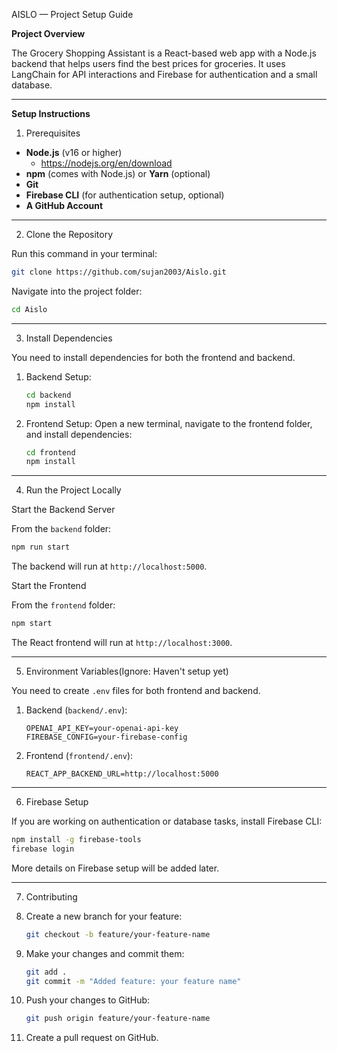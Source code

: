 AISLO — Project Setup Guide

**Project Overview**

The Grocery Shopping Assistant is a React-based web app with a Node.js backend that helps users find the best prices for groceries. It uses LangChain for API interactions and Firebase for authentication and a small database.

---

**Setup Instructions**

1. Prerequisites

- **Node.js** (v16 or higher)
   - https://nodejs.org/en/download 
- **npm** (comes with Node.js) or **Yarn** (optional)
- **Git**
- **Firebase CLI** (for authentication setup, optional)
- **A GitHub Account**

---

2. Clone the Repository

Run this command in your terminal:

```bash
git clone https://github.com/sujan2003/Aislo.git
```

Navigate into the project folder:

```bash
cd Aislo
```

---

3. Install Dependencies

You need to install dependencies for both the frontend and backend.

1. Backend Setup:

   ```bash
   cd backend
   npm install
   ```

2. Frontend Setup:
   Open a new terminal, navigate to the frontend folder, and install dependencies:

   ```bash
   cd frontend
   npm install
   ```

---

4. Run the Project Locally

Start the Backend Server

From the `backend` folder:

```bash
npm run start
```

The backend will run at `http://localhost:5000`.

Start the Frontend

From the `frontend` folder:

```bash
npm start
```

The React frontend will run at `http://localhost:3000`.

---

5. Environment Variables(Ignore: Haven't setup yet)

You need to create `.env` files for both frontend and backend.

1. Backend (`backend/.env`):

   ```
   OPENAI_API_KEY=your-openai-api-key
   FIREBASE_CONFIG=your-firebase-config
   ```

2. Frontend (`frontend/.env`):

   ```
   REACT_APP_BACKEND_URL=http://localhost:5000
   ```

---

6. Firebase Setup

If you are working on authentication or database tasks, install Firebase CLI:

```bash
npm install -g firebase-tools
firebase login
```

More details on Firebase setup will be added later.

---

7. Contributing

1. Create a new branch for your feature:
   ```bash
   git checkout -b feature/your-feature-name
   ```
2. Make your changes and commit them:
   ```bash
   git add .
   git commit -m "Added feature: your feature name"
   ```
3. Push your changes to GitHub:
   ```bash
   git push origin feature/your-feature-name
   ```
4. Create a pull request on GitHub.
